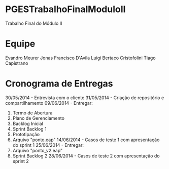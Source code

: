 PGESTrabalhoFinalModuloII
=========================

Trabalho Final do Módulo II

Equipe
=========================
Evandro Meurer
Jonas Francisco D'Avila
Luigi Bertaco Cristofolini
Tiago Capistrano

Cronograma de Entregas
=========================
30/05/2014 - Entrevista com o cliente
31/05/2014 - Criação de repositório e compartilhamento
09/06/2014 - Entregar: 
  1. Termo de Abertura
  2. Plano de Gerenciamento
  3. Backlog Inicial
  4. Sprint Backlog 1
  5. Prototipação
  6. Arquivo "ponto.eap"
14/06/2014 - Casos de teste 1 com apresentação do sprint 1
25/06/2014 - Entregar:
  1. Arquivo "ponto_v2.eap"
  2. Sprint Backlog 2
28/06/2014 - Casos de teste 2 com apresentação do sprint 2
